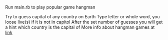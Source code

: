 Run main.rb to play popular game hangman

Try to guess capital of any country on Earth
Type letter or whole word, you loose live(s) if it is not in capitol
After the set number of guesses you will get a hint which country is the capital of
More info about hangman games at [link](https://en.wikipedia.org/wiki/Hangman_%28game%29)